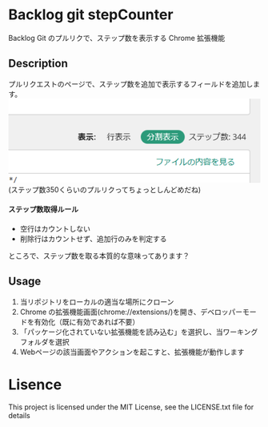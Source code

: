 # Backlog git stepCounter

Backlog Git のプルリクで、ステップ数を表示する Chrome 拡張機能

## Description
プルリクエストのページで、ステップ数を追加で表示するフィールドを追加します。
![](./readme/img/screenshot_stepcount.png)  
(ステップ数350くらいのプルリクってちょっとしんどめだね)

#### ステップ数取得ルール

- 空行はカウントしない
- 削除行はカウントせず、追加行のみを判定する

ところで、ステップ数を取る本質的な意味ってあります？

## Usage

1. 当リポジトリをローカルの適当な場所にクローン
2. Chrome の拡張機能画面(chrome://extensions/)を開き、デベロッパーモードを有効化（既に有効であれば不要）
3. 「パッケージ化されていない拡張機能を読み込む」を選択し、当ワーキングフォルダを選択
4. Webページの該当画面やアクションを起こすと、拡張機能が動作します

# Lisence

This project is licensed under the MIT License, see the LICENSE.txt file for details
